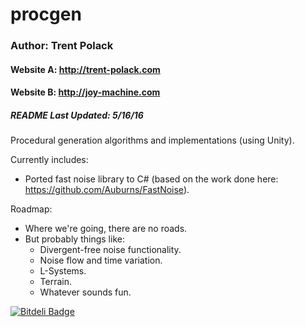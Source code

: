 # procgen
### Author: Trent Polack
#### Website A: http://trent-polack.com
#### Website B: http://joy-machine.com
##### README Last Updated: 5/16/16

Procedural generation algorithms and implementations (using Unity).

Currently includes:
 - Ported fast noise library to C# (based on the work done here: https://github.com/Auburns/FastNoise).

Roadmap:
 - Where we're going, there are no roads.
 - But probably things like:
   * Divergent-free noise functionality.
   * Noise flow and time variation.
   * L-Systems.
   * Terrain.
   * Whatever sounds fun.


[![Bitdeli Badge](https://d2weczhvl823v0.cloudfront.net/mittens/procgen/trend.png)](https://bitdeli.com/free "Bitdeli Badge")


